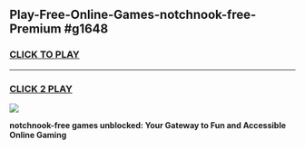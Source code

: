 
## Play-Free-Online-Games-notchnook-free-Premium #g1648
<h3>
<a href="https://premium.freeplayer.one?title=notchnook-free&ref=8M">CLICK TO PLAY</a></h3>
<hr>

<h3>
<a href="https://premium.freeplayer.one?title=notchnook-free&ref=8M">CLICK 2 PLAY</a>
  
</h3>

<a href="https://premium.freeplayer.one?title=notchnook-free&ref=8M"><img src="https://clearcache.store/games.png"></a>


**notchnook-free games unblocked: Your Gateway to Fun and Accessible Online Gaming**
